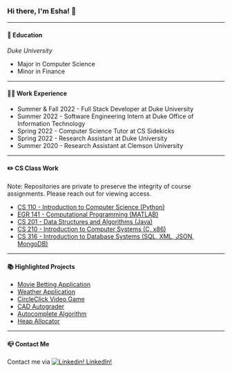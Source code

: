 ### Hi there, I'm Esha! 👋 

---
#### :school: Education

*Duke University*

- Major in Computer Science 
- Minor in Finance

---
#### :woman_technologist: Work Experience
- Summer & Fall 2022 - Full Stack Developer at Duke University
- Summer 2022 - Software Engineering Intern at Duke Office of Information Technology
- Spring 2022 - Computer Science Tutor at CS Sidekicks
- Spring 2022 - Research Assistant at Duke University
- Summer 2020 - Research Assistant at Clemson University



---
#### :pencil2: CS Class Work
Note: Repositories are private to preserve the integrity of course assignments. Please reach out for viewing access.
- [CS 110 - Introduction to Computer Science (Python)](https://github.com/EKcellent/CS110)
- [EGR 141 - Computational Programming (MATLAB)](https://github.com/EKcellent/EGR141)
- [CS 201 - Data Structures and Algorithms (Java)](https://github.com/EKcellent/CS201)
- [CS 210 - Introduction to Computer Systems (C, x86)](https://github.com/EKcellent/CS210)
- [CS 316 - Introduction to Database Systems (SQL, XML, JSON, MongoDB)](https://github.com/EKcellent/CS316)
---

#### :books: Highlighted Projects
- [Movie Betting Application](https://github.com/EKcellent/Movie-Better)
- [Weather Application](https://github.com/EKcellent/Weather-App)
- [CircleClick Video Game](https://github.com/EKcellent/CS110/blob/main/Project%202/Final%20Project_Prompt%205.py)
- [CAD Autograder](https://github.com/EKcellent/CAD-Autograder)
- [Autocomplete Algorithm](https://github.com/EKcellent/CS201/tree/main/Project%205%20Autocomplete)
- [Heap Allocator](https://github.com/EKcellent/CS210/tree/main/Projects/Project_6)
---
#### :mailbox_closed: Contact Me
Contact me via 
[![Linkedin!](https://i.stack.imgur.com/gVE0j.png) LinkedIn!](https://www.linkedin.com/in/eshakapoor-duke/)
